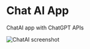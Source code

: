 # Chat AI App
ChatAI app with ChatGPT APIs

![ChatAI screenshot](https://user-images.githubusercontent.com/114803121/230792786-83087868-e144-4211-b638-2434311c7622.png)

